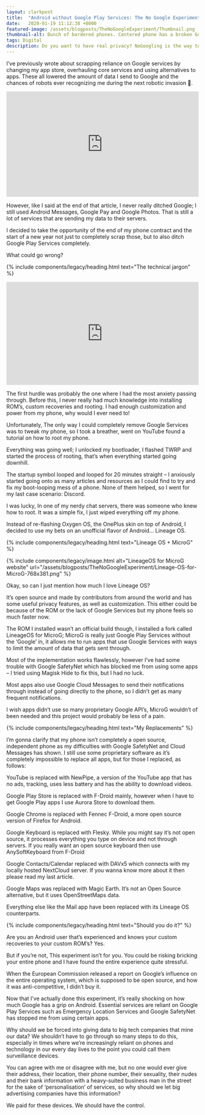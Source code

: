 ```yaml
---
layout: clarkpost
title:  "Android without Google Play Services: The No Google Experiment"
date:   2020-01-19 11:12:38 +0000
featured-image: /assets/blogposts/TheNoGoogleExperiment/Thumbnail.png
thumbnail-alt: Bunch of bordered phones. Centered phone has a broken Google logo
tags: Digital
description: Do you want to have real privacy? NoGoogling is the way to go.
---
```


I’ve previously wrote about scrapping reliance on Google services by changing my app store, overhauling core services and using alternatives to apps. These all lowered the amount of data I send to Google and the chances of robots ever recognizing me during the next robotic invasion 🤖. 

<iframe src="https://giphy.com/embed/A8NNZlVuA1LoY" width="100%" height="276" frameBorder="0" class="giphy-embed" allowFullScreen></iframe>

However, like I said at the end of that article, I never really ditched Google; I still used Android Messages, Google Pay and Google Photos. That is still a lot of services that are sending my data to their servers.

I decided to take the opportunity of the end of my phone contract and the start of a new year not just to completely scrap those, but to also ditch Google Play Services completely.

What could go wrong? 

{% include components/legacy/heading.html text="The technical jargon" %}

<iframe src="https://giphy.com/embed/5aY2MOdRZ2y8kQfIHH" width="100%" height="270" frameBorder="0" class="giphy-embed" allowFullScreen></iframe>

The first hurdle was probably the one where I had the most anxiety passing through. Before this, I never really had much knowledge into installing ROM’s, custom recoveries and rooting. I had enough customization and power from my phone, why would I ever need to!

Unfortunately, The only way I could completely remove Google Services was to tweak my phone, so I took a breather, went on YouTube found a tutorial on how to root my phone.

Everything was going well; I unlocked my bootloader, I flashed TWRP and started the process of rooting, that’s when everything started going downhill.

The startup symbol looped and looped for 20 minutes straight – I anxiously started going onto as many articles and resources as I could find to try and fix my boot-looping mess of a phone. None of them helped, so I went for my last case scenario: Discord.

I was lucky, In one of my nerdy chat servers, there was someone who knew how to root. It was a simple fix, I just wiped everything off my phone.

Instead of re-flashing Oxygen OS, the OnePlus skin on top of Android, I decided to use my bets on an unofficial flavor of Android… Lineage OS.

{% include components/legacy/heading.html text="Lineage OS + MicroG" %}

{% include components/legacy/image.html alt="LineageOS for MicroG website" url="/assets/blogposts/TheNoGoogleExperiment/Lineage-OS-for-MicroG-768x381.png" %}

Okay, so can I just mention how much I love Lineage OS?

It’s open source and made by contributors from around the world and has some useful privacy features, as well as customization. This either could be because of the ROM or the lack of Google Services but my phone feels so much faster now.

The ROM I installed wasn’t an official build though, I installed a fork called LineageOS for MicroG; MicroG is really just Google Play Services without the ‘Google’ in, it allows me to run apps that use Google Services with ways to limit the amount of data that gets sent through.

Most of the implementation works flawlessly, however I’ve had some trouble with Google SafetyNet which has blocked me from using some apps – I tried using Magisk Hide to fix this, but I had no luck.

Most apps also use Google Cloud Messages to send their notifications through instead of going directly to the phone, so I didn’t get as many frequent notifications.

I wish apps didn’t use so many proprietary Google API’s, MicroG wouldn’t of been needed and this project would probably be less of a pain.

{% include components/legacy/heading.html text="My Replacements" %}

I’m gonna clarify that my phone isn’t completely a open source, independent phone as my difficulties with Google SafetyNet and Cloud Messages has shown. I still use some proprietary software as it’s completely impossible to replace all apps, but for those I replaced, as follows:

YouTube is replaced with NewPipe, a version of the YouTube app that has no ads, tracking, uses less battery and has the ability to download videos.

Google Play Store is replaced with F-Droid mainly, however when I have to get Google Play apps I use Aurora Store to download them.

Google Chrome is replaced with Fennec F-Droid, a more open source version of Firefox for Android.

Google Keyboard is replaced with Flesky. While you might say it’s not open source, it processes everything you type on device and not through servers. If you really want an open source keyboard then use AnySoftKeyboard from F-Droid

Google Contacts/Calendar replaced with DAVx5 which connects with my locally hosted NextCloud server. If you wanna know more about it then please read my last article.

Google Maps was replaced with Magic Earth. It’s not an Open Source alternative, but it uses OpenStreetMaps data.

Everything else like the Mail app have been replaced with its Lineage OS counterparts.

{% include components/legacy/heading.html text="Should you do it?" %}

Are you an Android user that’s experienced and knows your custom recoveries to your custom ROM’s? Yes.

But if you’re not, This experiment isn’t for you. You could be risking bricking your entire phone and I have found the entire experience quite stressful.

When the European Commission released a report on Google’s influence on the entire operating system, which is supposed to be open source, and how it was anti-competitive, I didn’t buy it.

Now that I’ve actually done this experiment, it’s really shocking on how much Google has a grip on Android. Essential services are reliant on Google Play Services such as Emergency Location Services and Google SafetyNet has stopped me from using certain apps.

Why should we be forced into giving data to big tech companies that mine our data? We shouldn’t have to go through so many steps to do this, especially in times where we’re increasingly reliant on phones and technology in our every day lives to the point you could call them surveillance devices.

You can agree with me or disagree with me, but no one would ever give their address, their location, their phone number, their sexuality, their nudes and their bank information with a heavy-suited business man in the street for the sake of ‘personalisation’ of services, so why should we let big advertising companies have this information?

We paid for these devices. We should have the control. 